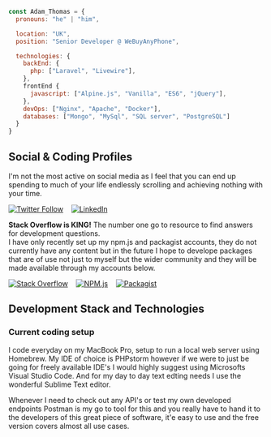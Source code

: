 ```javascript
const Adam_Thomas = {
  pronouns: "he" | "him",

  location: "UK",
  position: "Senior Developer @ WeBuyAnyPhone",

  technologies: {
    backEnd: {
      php: ["Laravel", "Livewire"],
    },
    frontEnd {
      javascript: ["Alpine.js", "Vanilla", "ES6", "jQuery"],
    },
    devOps: ["Nginx", "Apache", "Docker"],
    databases: ["Mongo", "MySql", "SQL server", "PostgreSQL"]
  }
}
```

## Social & Coding Profiles

I'm not the most active on social media as I feel that you can end up spending to much of your life endlessly scrolling and achieving nothing with your time.

[![Twitter Follow](https://img.shields.io/static/v1?message=Follow%20@aptcreatedesign&logo=Twitter&labelColor=1DA1F2&color=white&logoColor=white&label=%20&style=for-the-badge)](https://img.shields.io/twitter/follow/aptcreatedesign) &nbsp;&nbsp; [![LinkedIn](https://img.shields.io/static/v1?message=LinkedIn%20@adampthomas&logo=LinkedIn&labelColor=0A66C2&color=white&logoColor=white&label=%20&style=for-the-badge)](https://www.linkedin.com/in/adampthomas/)

<b>Stack Overflow is KING!</b> The number one go to resource to find answers for development questions.<br>
I have only recently set up my npm.js and packagist accounts, they do not currently have any content but in the future I hope to develope packages that are of use not just to myself but the wider community and they will be made available through my accounts below.

[![Stack Overflow](https://img.shields.io/static/v1?message=Stack%20Overflow%20-%2000_adam&logo=Stack%20Overflow&labelColor=F58025&color=white&logoColor=white&label=%20&style=for-the-badge)](https://stackoverflow.com/users/9951404/00-adam) &nbsp;&nbsp; [![NPM.js](https://img.shields.io/static/v1?message=Npm%20-%20aptcd&logo=npm&labelColor=CB3837&color=white&logoColor=white&label=%20&style=for-the-badge)](https://www.npmjs.com/~aptcd) &nbsp;&nbsp; [![Packagist](https://img.shields.io/static/v1?message=Packagist%20-%20aptcreativedesign&logo=Packagist&labelColor=F28D1A&color=white&&logoColor=white&label=%20&style=for-the-badge)](https://packagist.org/users/aptcreativedesign/packages/)

## Development Stack and Technologies

### Current coding setup

I code everyday on my MacBook Pro, setup to run a local web server using Homebrew. My IDE of choice is PHPstorm however if we were to just be going for freely available IDE's I would highly suggest using Microsofts Visual Studio Code. And for my day to day text edting needs I use the wonderful Sublime Text editor.

Whenever I need to check out any API's or test my own developed endpoints Postman is my go to tool for this and you really have to hand it to the developers of this great piece of software, it'e easy to use and the free version covers almost all use cases.
